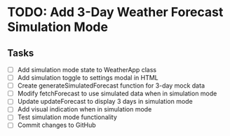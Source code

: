 # TODO: Add 3-Day Weather Forecast Simulation Mode

## Tasks
- [ ] Add simulation mode state to WeatherApp class
- [ ] Add simulation toggle to settings modal in HTML
- [ ] Create generateSimulatedForecast function for 3-day mock data
- [ ] Modify fetchForecast to use simulated data when in simulation mode
- [ ] Update updateForecast to display 3 days in simulation mode
- [ ] Add visual indication when in simulation mode
- [ ] Test simulation mode functionality
- [ ] Commit changes to GitHub
